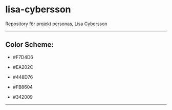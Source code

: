 # lisa-cybersson
Repository för projekt personas, Lisa Cybersson

---

## Color Scheme:

* #F7D4D6
  
* #EA202C

* #448D76
  
* #FB8604

* #342009

---
